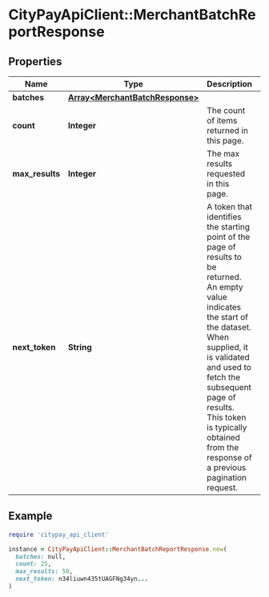 # CityPayApiClient::MerchantBatchReportResponse

## Properties

| Name | Type | Description | Notes |
| ---- | ---- | ----------- | ----- |
| **batches** | [**Array&lt;MerchantBatchResponse&gt;**](MerchantBatchResponse.md) |  |  |
| **count** | **Integer** | The count of items returned in this page. | [optional] |
| **max_results** | **Integer** | The max results requested in this page. | [optional] |
| **next_token** | **String** | A token that identifies the starting point of the page of results to be returned. An empty value indicates the start of the dataset. When supplied, it is validated and used to fetch the subsequent page of results. This token is typically obtained from the response of a previous pagination request. | [optional] |

## Example

```ruby
require 'citypay_api_client'

instance = CityPayApiClient::MerchantBatchReportResponse.new(
  batches: null,
  count: 25,
  max_results: 50,
  next_token: n34liuwn435tUAGFNg34yn...
)
```

